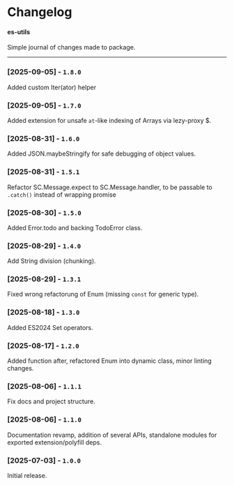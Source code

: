 # Changelog
#### es-utils

Simple journal of changes made to package.

---

### [2025-09-05] - `1.8.0`

Added custom Iter(ator) helper

### [2025-09-05] - `1.7.0`

Added extension for unsafe `at`-like indexing of Arrays via lezy-proxy $.

### [2025-08-31] - `1.6.0`

Added JSON.maybeStringify for safe debugging of object values.

### [2025-08-31] - `1.5.1`

Refactor SC.Message.expect to SC.Message.handler, to be passable to `.catch()` instead of wrapping promise

### [2025-08-30] - `1.5.0`

Added Error.todo and backing TodoError class.

### [2025-08-29] - `1.4.0`

Add String division (chunking).

### [2025-08-29] - `1.3.1`

Fixed wrong refactorung of Enum (missing `const` for generic type). 

### [2025-08-18] - `1.3.0`

Added ES2024 Set operators.

### [2025-08-17] - `1.2.0`

Added function after, refactored Enum into dynamic class, minor linting changes.

### [2025-08-06] - `1.1.1`

Fix docs and project structure.

### [2025-08-06] - `1.1.0`

Documentation revamp, addition of several APIs, standalone modules for exported extension/polyfill deps.

### [2025-07-03] - `1.0.0`

Initial release.
